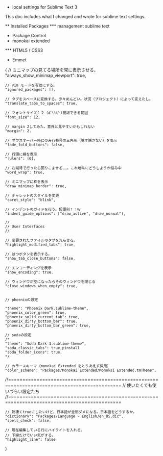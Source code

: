 * local settings for Sublime Text 3 

This doc includes what I changed and wrote for sublime text settings.


** Installed Packages
*** management sublime text
- Package Control
- monokai extended



*** HTML5 / CSS3
- Emmet






{
    // ミニマップの見てる場所を常に表示させる。
    "always_show_minimap_viewport": true,

    // vim モードを有効にする。
    "ignored_packages": [],

    // タブをスペースに変換する。少々めんどい。状況（プロジェクト）によって変えたし。
    "translate_tabs_to_spaces": true,

    // フォントサイズ１２（ギリギリ視認できる範囲
    "font_size": 12,

    // margin 2してみた。意外と見やすいかもしれない
    "margin": 2,

    // マウスオーバー時にのみ行番号の三角形（隠す隠さない）を表示
    "fade_fold_buttons": false,

    // 行頭に線を表示
    "rulers": [0],

    // 右端待で行ったら回りこませる……。これ地味にどうしようか悩み中
    "word_wrap": true,

    // ミニマップに枠を表示
    "draw_minimap_border": true,

    // キャレットのスタイルを変更
    "caret_style": "blink",

    // インデントのガイドを行う。超便利！！ｗ
    "indent_guide_options": ["draw_active", "draw_normal"],

    //
    // User Interfaces
    //

    // 変更されたファイルのタブを光らせる。
    "highlight_modified_tabs": true,

    // ばつボタンを表示する。
    "show_tab_close_buttons": false,

    // エンコーディングを表示
    "show_encoding": true,

    // ウィンドウが空になったらそのウィンドウを閉じる
    "close_windows_when_empty": true,


    // phoenixの設定

    "theme": "Phoenix Dark.sublime-theme",
    "phoenix_color_green": true,
    "phoenix_solid_current_tab": true,
    "phoenix_dirty_bottom_bar": true,
    "phoenix_dirty_bottom_bar_green": true,

    // sodaの設定
    /*
    "theme": "Soda Dark 3.sublime-theme",
    "soda_classic_tabs": true,pinstall
    "soda_folder_icons": true,
    */

    // カラースキーマ（monokai Extended をとりあえず採用）
    "color_scheme": "Packages/Monokai Extended/Monokai Extended.tmTheme",



//==============================================================================================
    // 使いたくても使いづらい設定たち
//==============================================================================================

    // 物凄くtrueにしたいけど、日本語が全部ダメになる。日本語をどうするか。
    "dictionary": "Packages/Language - English/en_US.dic",
    "spell_check": false,

    // 現在編集している行にハイライトを入れる。
    // 下線だけでいい気がする。
    "highlight_line": false


}